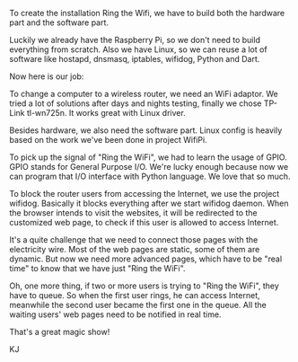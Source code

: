 To create the installation Ring the Wifi, we have to build both the hardware part and the software part.

Luckily we already have the Raspberry Pi, so we don't need to build everything from scratch. Also we have Linux, so we can reuse a lot of software like hostapd, dnsmasq, iptables, wifidog, Python and Dart.

Now here is our job:

To change a computer to a wireless router, we need an WiFi adaptor. We tried a lot of solutions after days and nights testing, finally we chose TP-Link tl-wn725n. It works great with Linux driver.

Besides hardware, we also need the software part. Linux config is heavily based on the work we've been done in project WifiPi.

To pick up the signal of "Ring the WiFi", we had to learn the usage of GPIO. GPIO stands for General Purpose I/O. We're lucky enough because now we can program that I/O interface with Python language. We love that so much.

To block the router users from accessing the Internet, we use the project wifidog. Basically it blocks everything after we start wifidog daemon. When the browser intends to visit the websites, it will be redirected to the customized web page, to check if this user is allowed to access Internet.

It's a quite challenge that we need to connect those pages with the electricity wire. Most of the web pages are static, some of them are dynamic. But now we need more advanced pages, which have to be "real time" to know that we have just "Ring the WiFi".

Oh, one more thing, if two or more users is trying to "Ring the WiFi", they have to queue. So when the first user rings, he can access Internet, meanwhile the second user became the first one in the queue. All the waiting users' web pages need to be notified in real time.

That's a great magic show!

KJ